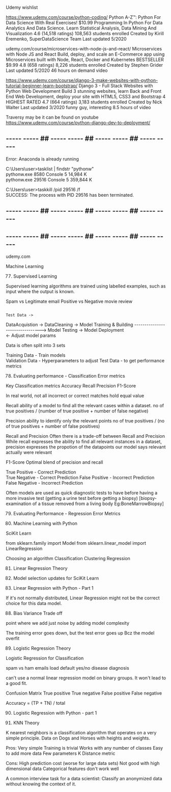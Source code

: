 
Udemy wishlist

https://www.udemy.com/course/python-coding/
Python A-Z™: Python For Data Science With Real Exercises!
$10.99
Programming In Python For Data Analytics And Data Science. Learn Statistical Analysis, Data Mining And Visualization
4.6 (14,518 ratings)
108,563 students enrolled
Created by Kirill Eremenko, SuperDataScience Team
Last updated 5/2020

udemy.com/course/microservices-with-node-js-and-react/
Microservices with Node JS and React
Build, deploy, and scale an E-Commerce app using Microservices built with Node, React, Docker and Kubernetes
BESTSELLER
$9.99
4.8 (658 ratings)
8,226 students enrolled
Created by Stephen Grider
Last updated 5/2020
46 hours on demand video

https://www.udemy.com/course/django-3-make-websites-with-python-tutorial-beginner-learn-bootstrap/
Django 3 - Full Stack Websites with Python Web Development
Build 3 stunning websites, learn Back and Front End Web Development, deploy your site with HTML5, CSS3 and Bootstrap 4
HIGHEST RATED
4.7 (664 ratings)
3,183 students enrolled
Created by Nick Walter
Last updated 3/2020
funny guy, interesting
8.5 hours of video




Traversy
may be it can be found on youtube
https://www.udemy.com/course/python-django-dev-to-deployment/

## ----- ----- ## ----- ----- ## ----- ----- ## ----- ----- ## 
Error: Anaconda is already running

C:\Users\user>tasklist | findstr "pythonw"                                                                              
pythonw.exe                   8580 Console                    5     14,984 K                                            
pythonw.exe                  29516 Console                    5    359,844 K  

C:\Users\user>taskkill /pid 29516 /f                                                                                    
SUCCESS: The process with PID 29516 has been terminated. 

## ----- ----- ## ----- ----- ## ----- ----- ## ----- ----- ## 


## ----- ----- ## ----- ----- ## ----- ----- ## ----- ----- ## 

udemy.com 

Machine Learning 

77. Supervised Learning 

Supervised learning algorithms are trained using labelled examples,
such as input where the output is known.

Spam vs Legitimate email 
Positive vs Negative movie review 

                                                                        Test Data ->
DataAcquistion -> DataCleaning -> Model Training & Building --------------------------------> Model Testing -> Model Deployment    
                                                                  <- Adjust model params

Data is often split into 3 sets 

Training Data       -   Train models  
Validation Data     -   Hyperparameters to adjust 
Test Data           -   to get performance metrics 


78. Evaluating performance - Classification Error metrics 

Key Classification metrics 
Accuracy 
Recall 
Precision 
F1-Score 

In real world,
not all incorrect or correct matches hold equal value 

Recall 
ability of a model to find all the relevant cases within a dataset.
no of true positives / (number of true positive + number of false negative)

Precision 
ability to identify only the relevant points 
no of true positives / (no of true positives + number of false positives)

Recall and Precision 
Often there is a trade-off between Recall and Precision 
While 
recall expresses the ability to find all relevant instances in a dataset,
precision expresses the propotion of the datapoints our model says relevant actually were relevant 

F1-Score 
Optimal blend of precision and recall 

True  Positive   - Correct   Prediction  
True  Negative   - Correct   Prediction 
False Positive   - Incorrect Prediction 
False Negative   - Incorrect Prediction 

Often models are used as quick diagnostic tests to have before having a more invasive test 
(getting a urine test before getting a biopsy)      [biopsy-examination of a tissue removed from a living body Eg:BoneMarrowBiopsy]

79. Evaluating Performance - Regression Error Metrics 

80. Machine Learning with Python 

SciKit Learn 

from sklearn.family import Model 
from sklearn.linear_model import LinearRegression 

Choosing an algorithm 
Classification 
Clustering 
Regression 

81. Linear Regression Theory 

82. Model selection updates for SciKit Learn 

83. Linear Regression with Python - Part 1 


If it's not normally distributed,
Linear Regression might not be the correct choice for this data model.


88. Bias Variance Trade off 

point where we add just noise 
by adding model complexity 

The  training error goes down, but the test error goes up 
Bcz the model overfit 

89. Logistic Regression Theory 

Logistic Regression for Classification 

spam vs ham emails 
load default yes/no 
disease diagnosis 

can't use a normal linear regression model on binary groups.
It won't lead to a good fit.

Confusion Matrix 
True positive 
True negative 
False positive 
False negative 

Accuracy = (TP + TN) / total 

90. Logistic Regression with Python - part 1 



95. KNN Theory

K nearest neighbors is a classification algorithm that operates on a very simple principle.
Data on Dogs and Horses with heights and weights.

Pros:
Very simple 
Training is trivial 
Works with any number of classes 
Easy to add more data 
Few parameters 
    K
    Distance metric 

Cons:
High prediction cost (worse for large data sets)
Not good with high dimensional data
Categorical features don't work well

A common interview task for a data scientist:
Classify an anonymized data without knowing the context of it.

 

